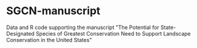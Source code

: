# SGCN-manuscript
 Data and R code supporting the manuscript "The Potential for State-Designated Species of Greatest Conservation Need to Support Landscape Conservation in the United States"
